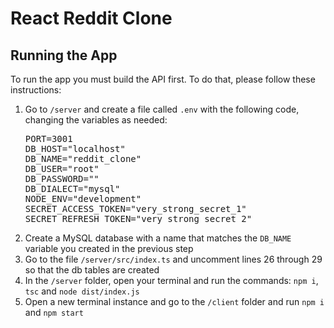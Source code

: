 # React Reddit Clone

## Running the App
To run the app you must build the API first. To do that, please follow these instructions:

<ol>
  <li>
    Go to <code>/server</code> and create a file called <code>.env</code> with the following code, changing the variables as needed:
    <code style="all: unset !important;">
      <pre>PORT=3001
DB_HOST="localhost"
DB_NAME="reddit_clone"
DB_USER="root"
DB_PASSWORD=""
DB_DIALECT="mysql"
NODE_ENV="development"
SECRET_ACCESS_TOKEN="very_strong_secret_1"
SECRET_REFRESH_TOKEN="very_strong_secret_2"</pre>
    </code>
  </li>
  <li>Create a MySQL database with a name that matches the <code>DB_NAME</code> variable you created in the previous step</li>
  <li>Go to the file <code>/server/src/index.ts</code> and uncomment lines 26 through 29 so that the db tables are created</li>
  <li>In the <code>/server</code> folder, open your terminal and run the commands: <code>npm i</code>, <code>tsc</code> and <code>node dist/index.js</code></li>
  <li>Open a new terminal instance and go to the <code>/client</code> folder and run <code>npm i</code> and <code>npm start</code></li>
</ol>
